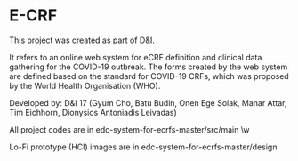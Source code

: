 # E-CRF
This project was created as part of D&I.

It refers to an online web system for eCRF definition and clinical data gathering for the COVID-19 outbreak. 
The forms created by the web system are defined based on the standard for COVID-19 CRFs, which was proposed by the World Health Organisation (WHO).

Developed by: D&I 17
(Gyum Cho, 
Batu Budin, 
Onen Ege Solak, 
Manar Attar,
Tim Eichhorn, 
Dionysios Antoniadis Leivadas)

All project codes are in edc-system-for-ecrfs-master/src/main \w

Lo-Fi prototype (HCI) images are in edc-system-for-ecrfs-master/design
